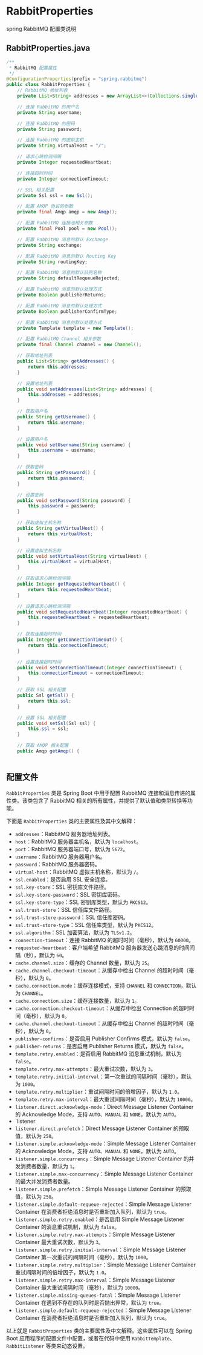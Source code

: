 # RabbitProperties

spring RabbitMQ 配置类说明

## RabbitProperties.java 

```java
/**
 * RabbitMQ 配置属性
 */
@ConfigurationProperties(prefix = "spring.rabbitmq")
public class RabbitProperties {
    // RabbitMQ 地址列表
    private List<String> addresses = new ArrayList<>(Collections.singletonList("localhost"));

    // 连接 RabbitMQ 的用户名
    private String username;

    // 连接 RabbitMQ 的密码
    private String password;

    // 连接 RabbitMQ 的虚拟主机
    private String virtualHost = "/";

    // 请求心跳检测间隔
    private Integer requestedHeartbeat;

    // 连接超时时间
    private Integer connectionTimeout;

    // SSL 相关配置
    private Ssl ssl = new Ssl();

    // 配置 AMQP 协议的参数
    private final Amqp amqp = new Amqp();

    // 配置 RabbitMQ 连接池相关参数
    private final Pool pool = new Pool();

    // 配置 RabbitMQ 消息的默认 Exchange
    private String exchange;

    // 配置 RabbitMQ 消息的默认 Routing Key
    private String routingKey;

    // 配置 RabbitMQ 消息的默认队列名称
    private String defaultRequeueRejected;

    // 配置 RabbitMQ 消息的默认处理方式
    private Boolean publisherReturns;

    // 配置 RabbitMQ 消息的默认处理方式
    private Boolean publisherConfirmType;

    // 配置 RabbitMQ 消息的默认处理方式
    private Template template = new Template();

    // 配置 RabbitMQ Channel 相关参数
    private final Channel channel = new Channel();

    // 获取地址列表
    public List<String> getAddresses() {
        return this.addresses;
    }

    // 设置地址列表
    public void setAddresses(List<String> addresses) {
        this.addresses = addresses;
    }

    // 获取用户名
    public String getUsername() {
        return this.username;
    }

    // 设置用户名
    public void setUsername(String username) {
        this.username = username;
    }

    // 获取密码
    public String getPassword() {
        return this.password;
    }

    // 设置密码
    public void setPassword(String password) {
        this.password = password;
    }

    // 获取虚拟主机名称
    public String getVirtualHost() {
        return this.virtualHost;
    }

    // 设置虚拟主机名称
    public void setVirtualHost(String virtualHost) {
        this.virtualHost = virtualHost;
    }

    // 获取请求心跳检测间隔
    public Integer getRequestedHeartbeat() {
        return this.requestedHeartbeat;
    }

    // 设置请求心跳检测间隔
    public void setRequestedHeartbeat(Integer requestedHeartbeat) {
        this.requestedHeartbeat = requestedHeartbeat;
    }

    // 获取连接超时时间
    public Integer getConnectionTimeout() {
        return this.connectionTimeout;
    }

    // 设置连接超时时间
    public void setConnectionTimeout(Integer connectionTimeout) {
        this.connectionTimeout = connectionTimeout;
    }

    // 获取 SSL 相关配置
    public Ssl getSsl() {
        return this.ssl;
    }

    // 设置 SSL 相关配置
    public void setSsl(Ssl ssl) {
        this.ssl = ssl;
    }

    // 获取 AMQP 相关配置
    public Amqp getAmqp() {
       
```

## 配置文件

`RabbitProperties` 类是 Spring Boot 中用于配置 RabbitMQ 连接和消息传递的属性类。该类包含了 RabbitMQ 相关的所有属性，并提供了默认值和类型转换等功能。

下面是 `RabbitProperties` 类的主要属性及其中文解释：

- `addresses`：RabbitMQ 服务器地址列表。
- `host`：RabbitMQ 服务器主机名，默认为 `localhost`。
- `port`：RabbitMQ 服务器端口号，默认为 `5672`。
- `username`：RabbitMQ 服务器用户名。
- `password`：RabbitMQ 服务器密码。
- `virtual-host`：RabbitMQ 虚拟主机名称，默认为 `/`。
- `ssl.enabled`：是否启用 SSL 安全连接。
- `ssl.key-store`：SSL 密钥库文件路径。
- `ssl.key-store-password`：SSL 密钥库密码。
- `ssl.key-store-type`：SSL 密钥库类型，默认为 `PKCS12`。
- `ssl.trust-store`：SSL 信任库文件路径。
- `ssl.trust-store-password`：SSL 信任库密码。
- `ssl.trust-store-type`：SSL 信任库类型，默认为 `PKCS12`。
- `ssl.algorithm`：SSL 加密算法，默认为 `TLSv1.2`。
- `connection-timeout`：连接 RabbitMQ 的超时时间（毫秒），默认为 `60000`。
- `requested-heartbeat`：客户端希望 RabbitMQ 服务器发送心跳消息的时间间隔（秒），默认为 `60`。
- `cache.channel.size`：缓存的 Channel 数量，默认为 `25`。
- `cache.channel.checkout-timeout`：从缓存中检出 Channel 的超时时间（毫秒），默认为 `0`。
- `cache.connection.mode`：缓存连接模式，支持 `CHANNEL` 和 `CONNECTION`，默认为 `CHANNEL`。
- `cache.connection.size`：缓存连接数量，默认为 `1`。
- `cache.connection.checkout-timeout`：从缓存中检出 Connection 的超时时间（毫秒），默认为 `0`。
- `cache.channel.checkout-timeout`：从缓存中检出 Channel 的超时时间（毫秒），默认为 `0`。
- `publisher-confirms`：是否启用 Publisher Confirms 模式，默认为 `false`。
- `publisher-returns`：是否启用 Publisher Returns 模式，默认为 `false`。
- `template.retry.enabled`：是否启用 RabbitMQ 消息重试机制，默认为 `false`。
- `template.retry.max-attempts`：最大重试次数，默认为 `3`。
- `template.retry.initial-interval`：第一次重试的间隔时间（毫秒），默认为 `1000`。
- `template.retry.multiplier`：重试间隔时间的倍增因子，默认为 `1.0`。
- `template.retry.max-interval`：最大重试间隔时间（毫秒），默认为 `10000`。
- `listener.direct.acknowledge-mode`：Direct Message Listener Container 的 Acknowledge Mode，支持 `AUTO`、`MANUAL` 和 `NONE`，默认为 `AUTO`。
- `listener
- `listener.direct.prefetch`：Direct Message Listener Container 的预取值，默认为 `250`。
- `listener.simple.acknowledge-mode`：Simple Message Listener Container 的 Acknowledge Mode，支持 `AUTO`、`MANUAL` 和 `NONE`，默认为 `AUTO`。
- `listener.simple.concurrency`：Simple Message Listener Container 的并发消费者数量，默认为 `1`。
- `listener.simple.max-concurrency`：Simple Message Listener Container 的最大并发消费者数量。
- `listener.simple.prefetch`：Simple Message Listener Container 的预取值，默认为 `250`。
- `listener.simple.default-requeue-rejected`：Simple Message Listener Container 在消费者拒绝消息时是否重新加入队列，默认为 `true`。
- `listener.simple.retry.enabled`：是否启用 Simple Message Listener Container 的消息重试机制，默认为 `false`。
- `listener.simple.retry.max-attempts`：Simple Message Listener Container 最大重试次数，默认为 `3`。
- `listener.simple.retry.initial-interval`：Simple Message Listener Container 第一次重试的间隔时间（毫秒），默认为 `1000`。
- `listener.simple.retry.multiplier`：Simple Message Listener Container 重试间隔时间的倍增因子，默认为 `1.0`。
- `listener.simple.retry.max-interval`：Simple Message Listener Container 最大重试间隔时间（毫秒），默认为 `10000`。
- `listener.simple.missing-queues-fatal`：Simple Message Listener Container 在遇到不存在的队列时是否抛出异常，默认为 `true`。
- `listener.simple.default-requeue-rejected`：Simple Message Listener Container 在消费者拒绝消息时是否重新加入队列，默认为 `true`。

以上就是 `RabbitProperties` 类的主要属性及中文解释。这些属性可以在 Spring Boot 应用程序的配置文件中配置，或者在代码中使用 `RabbitTemplate`、`RabbitListener` 等类来动态设置。
